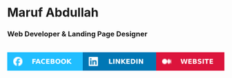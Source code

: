 # Maruf Abdullah

### Web Developer & Landing Page Designer

<br>

<div style="display: flex;">
    <a href="#"><img src="assets/FACEBOOK.svg" alt="Facebook"></a>
    <a href="#"><img src="assets/LINKEDIN.svg" alt="LinkedIn"></a>
    <a href="#"><img src="assets/WEBSITE.svg" alt="Website"></a>
</div>
</br>
